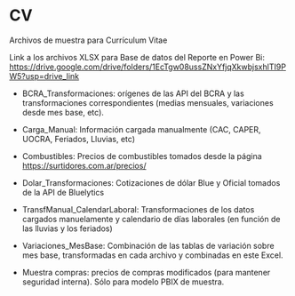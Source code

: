 # CV
Archivos de muestra para Currículum Vitae  

Link a los archivos XLSX para Base de datos del Reporte en Power Bi:  
https://drive.google.com/drive/folders/1EcTgw08ussZNxYfjqXkwbjsxhlTI9PW5?usp=drive_link  

* BCRA_Transformaciones: orígenes de las API del BCRA y las transformaciones correspondientes (medias mensuales, variaciones desde mes base, etc).  

* Carga_Manual: Información cargada manualmente (CAC, CAPER, UOCRA, Feriados, Lluvias, etc)  

* Combustibles: Precios de combustibles tomados desde la página https://surtidores.com.ar/precios/  

* Dolar_Transformaciones: Cotizaciones de dólar Blue y Oficial tomados de la API de Bluelytics  

* TransfManual_CalendarLaboral: Transformaciones de los datos cargados manuelamente y calendario de días laborales (en función de las lluvias y los feriados)  

* Variaciones_MesBase: Combinación de las tablas de variación sobre mes base, transformadas en cada archivo y combinadas en este Excel.  

* Muestra compras: precios de compras modificados (para mantener seguridad interna). Sólo para modelo PBIX de muestra.